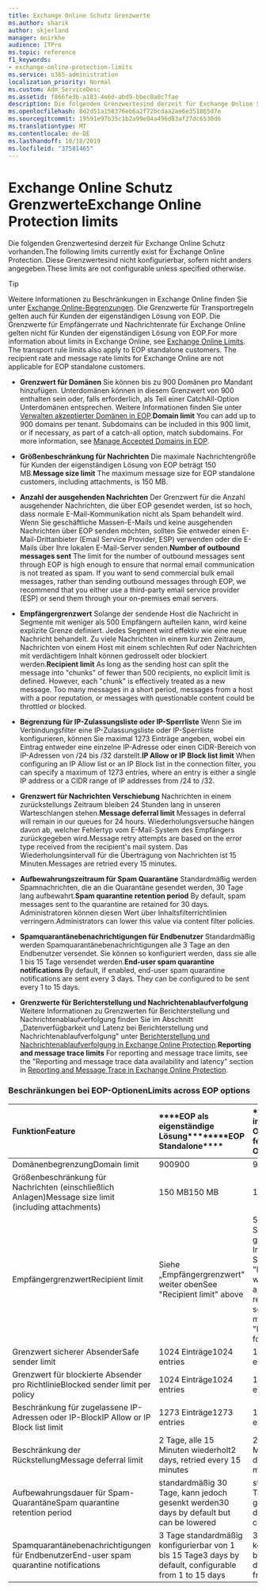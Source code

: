 ```yaml
---
title: Exchange Online Schutz Grenzwerte
ms.author: sharik
author: skjerland
manager: mnirkhe
audience: ITPro
ms.topic: reference
f1_keywords:
- exchange-online-protection-limits
ms.service: o365-administration
localization_priority: Normal
ms.custom: Adm_ServiceDesc
ms.assetid: f866fe3b-a183-4e6d-abd9-bbec0a0c7fae
description: Die folgenden Grenzwertesind derzeit für Exchange Online Schutz vorhanden. Diese Grenzwertesind nicht konfigurierbar, sofern nicht anders angegeben.
ms.openlocfilehash: 8d2d51a158376eb6a2f72bcdaa2ae6e351865d7e
ms.sourcegitcommit: 19591e97b35c1b2a99e04a496d83af27dc6530d6
ms.translationtype: MT
ms.contentlocale: de-DE
ms.lasthandoff: 10/18/2019
ms.locfileid: "37581465"
---
```

# <a name="exchange-online-protection-limits"></a><span data-ttu-id="9a5ad-104">Exchange Online Schutz Grenzwerte</span><span class="sxs-lookup"><span data-stu-id="9a5ad-104">Exchange Online Protection limits</span></span>

<span data-ttu-id="9a5ad-105">Die folgenden Grenzwertesind derzeit für Exchange Online Schutz vorhanden.</span><span class="sxs-lookup"><span data-stu-id="9a5ad-105">The following limits currently exist for Exchange Online Protection.</span></span> <span data-ttu-id="9a5ad-106">Diese Grenzwertesind nicht konfigurierbar, sofern nicht anders angegeben.</span><span class="sxs-lookup"><span data-stu-id="9a5ad-106">These limits are not configurable unless specified otherwise.</span></span> 
  
> [!TIP]
> <span data-ttu-id="9a5ad-p103">Weitere Informationen zu Beschränkungen in Exchange Online finden Sie unter [Exchange Online-Begrenzungen](../exchange-online-service-description/exchange-online-limits.md). Die Grenzwerte für Transportregeln gelten auch für Kunden der eigenständigen Lösung von EOP. Die Grenzwerte für Empfängerrate und Nachrichtenrate für Exchange Online gelten nicht für Kunden der eigenständigen Lösung von EOP.</span><span class="sxs-lookup"><span data-stu-id="9a5ad-p103">For more information about limits in Exchange Online, see [Exchange Online Limits](../exchange-online-service-description/exchange-online-limits.md). The transport rule limits also apply to EOP standalone customers. The recipient rate and message rate limits for Exchange Online are not applicable for EOP standalone customers.</span></span> 
  
- <span data-ttu-id="9a5ad-p104">**Grenzwert für Domänen** Sie können bis zu 900 Domänen pro Mandant hinzufügen. Unterdomänen können in diesem Grenzwert von 900 enthalten sein oder, falls erforderlich, als Teil einer CatchAll-Option Unterdomänen entsprechen. Weitere Informationen finden Sie unter [Verwalten akzeptierter Domänen in EOP](https://go.microsoft.com/fwlink/p/?LinkId=282239).</span><span class="sxs-lookup"><span data-stu-id="9a5ad-p104">**Domain limit** You can add up to 900 domains per tenant. Subdomains can be included in this 900 limit, or if necessary, as part of a catch-all option, match subdomains. For more information, see [Manage Accepted Domains in EOP](https://go.microsoft.com/fwlink/p/?LinkId=282239).</span></span>
    
- <span data-ttu-id="9a5ad-113">**Größenbeschränkung für Nachrichten** Die maximale Nachrichtengröße für Kunden der eigenständigen Lösung von EOP beträgt 150 MB.</span><span class="sxs-lookup"><span data-stu-id="9a5ad-113">**Message size limit** The maximum message size for EOP standalone customers, including attachments, is 150 MB.</span></span> 
    
- <span data-ttu-id="9a5ad-p105">**Anzahl der ausgehenden Nachrichten** Der Grenzwert für die Anzahl ausgehender Nachrichten, die über EOP gesendet werden, ist so hoch, dass normale E-Mail-Kommunikation nicht als Spam behandelt wird. Wenn Sie geschäftliche Massen-E-Mails und keine ausgehenden Nachrichten über EOP senden möchten, sollten Sie entweder einen E-Mail-Drittanbieter (Email Service Provider, ESP) verwenden oder die E-Mails über Ihre lokalen E-Mail-Server senden.</span><span class="sxs-lookup"><span data-stu-id="9a5ad-p105">**Number of outbound messages sent** The limit for the number of outbound messages sent through EOP is high enough to ensure that normal email communication is not treated as spam. If you want to send commercial bulk email messages, rather than sending outbound messages through EOP, we recommend that you either use a third-party email service provider (ESP) or send them through your on-premises email servers.</span></span> 
    
- <span data-ttu-id="9a5ad-p106">**Empfängergrenzwert** Solange der sendende Host die Nachricht in Segmente mit weniger als 500 Empfängern aufteilen kann, wird keine explizite Grenze definiert. Jedes Segment wird effektiv wie eine neue Nachricht behandelt. Zu viele Nachrichten in einem kurzen Zeitraum, Nachrichten von einem Host mit einem schlechten Ruf oder Nachrichten mit verdächtigem Inhalt können gedrosselt oder blockiert werden.</span><span class="sxs-lookup"><span data-stu-id="9a5ad-p106">**Recipient limit** As long as the sending host can split the message into "chunks" of fewer than 500 recipients, no explicit limit is defined. However, each "chunk" is effectively treated as a new message. Too many messages in a short period, messages from a host with a poor reputation, or messages with questionable content could be throttled or blocked.</span></span> 
    
- <span data-ttu-id="9a5ad-119">**Begrenzung für IP-Zulassungsliste oder IP-Sperrliste** Wenn Sie im Verbindungsfilter eine IP-Zulassungsliste oder IP-Sperrliste konfigurieren, können Sie maximal 1273 Einträge angeben, wobei ein Eintrag entweder eine einzelne IP-Adresse oder einen CIDR-Bereich von IP-Adressen von /24 bis /32 darstellt.</span><span class="sxs-lookup"><span data-stu-id="9a5ad-119">**IP Allow or IP Block list limit** When configuring an IP Allow list or an IP Block list in the connection filter, you can specify a maximum of 1273 entries, where an entry is either a single IP address or a CIDR range of IP addresses from /24 to /32.</span></span> 
    
- <span data-ttu-id="9a5ad-120">**Grenzwert für Nachrichten Verschiebung** Nachrichten in einem zurückstellungs Zeitraum bleiben 24 Stunden lang in unseren Warteschlangen stehen.</span><span class="sxs-lookup"><span data-stu-id="9a5ad-120">**Message deferral limit** Messages in deferral will remain in our queues for 24 hours.</span></span> <span data-ttu-id="9a5ad-121">Wiederholungsversuche hängen davon ab, welcher Fehlertyp vom E-Mail-System des Empfängers zurückgegeben wird.</span><span class="sxs-lookup"><span data-stu-id="9a5ad-121">Message retry attempts are based on the error type received from the recipient's mail system.</span></span> <span data-ttu-id="9a5ad-122">Das Wiederholungsintervall für die Übertragung von Nachrichten ist 15 Minuten.</span><span class="sxs-lookup"><span data-stu-id="9a5ad-122">Messages are retried every 15 minutes.</span></span> 
    
- <span data-ttu-id="9a5ad-123">**Aufbewahrungszeitraum für Spam Quarantäne** Standardmäßig werden Spamnachrichten, die an die Quarantäne gesendet werden, 30 Tage lang aufbewahrt.</span><span class="sxs-lookup"><span data-stu-id="9a5ad-123">**Spam quarantine retention period** By default, spam messages sent to the quarantine are retained for 30 days.</span></span> <span data-ttu-id="9a5ad-124">Administratoren können diesen Wert über Inhaltsfilterrichtlinien verringern.</span><span class="sxs-lookup"><span data-stu-id="9a5ad-124">Administrators can lower this value via content filter policies.</span></span> 
    
- <span data-ttu-id="9a5ad-p109">**Spamquarantänebenachrichtigungen für Endbenutzer** Standardmäßig werden Spamquarantänebenachrichtigungen alle 3 Tage an den Endbenutzer versendet. Sie können so konfiguriert werden, dass sie alle 1 bis 15 Tage versendet werden.</span><span class="sxs-lookup"><span data-stu-id="9a5ad-p109">**End-user spam quarantine notifications** By default, if enabled, end-user spam quarantine notifications are sent every 3 days. They can be configured to be sent every 1 to 15 days.</span></span> 
    
- <span data-ttu-id="9a5ad-127">**Grenzwerte für Berichterstellung und Nachrichtenablaufverfolgung** Weitere Informationen zu Grenzwerten für Berichterstellung und Nachrichtenablaufverfolgung finden Sie im Abschnitt „Datenverfügbarkeit und Latenz bei Berichterstellung und Nachrichtenablaufverfolgung" unter [Berichterstellung und Nachrichtenablaufverfolgung in Exchange Online Protection](https://go.microsoft.com/fwlink/?LinkId=394248).</span><span class="sxs-lookup"><span data-stu-id="9a5ad-127">**Reporting and message trace limits** For reporting and message trace limits, see the "Reporting and message trace data availability and latency" section in [Reporting and Message Trace in Exchange Online Protection](https://go.microsoft.com/fwlink/?LinkId=394248).</span></span>
    
### <a name="limits-across-eop-options"></a><span data-ttu-id="9a5ad-128">Beschränkungen bei EOP-Optionen</span><span class="sxs-lookup"><span data-stu-id="9a5ad-128">Limits across EOP options</span></span>

|<span data-ttu-id="9a5ad-129">**Funktion**</span><span class="sxs-lookup"><span data-stu-id="9a5ad-129">**Feature**</span></span>|<span data-ttu-id="9a5ad-130">\*\*\*\*EOP als eigenständige Lösung\*\*\*\*</span><span class="sxs-lookup"><span data-stu-id="9a5ad-130">\*\*\*\*EOP Standalone\*\*\*\*</span></span>|<span data-ttu-id="9a5ad-131">\*\*\*\*EOP-Funktionen in Exchange Online\*\*\*\*</span><span class="sxs-lookup"><span data-stu-id="9a5ad-131">\*\*\*\*EOP features in Exchange Online\*\*\*\*</span></span>|<span data-ttu-id="9a5ad-132">\*\*\*\*Exchange Enterprise CAL mit Diensten\*\*\*\*</span><span class="sxs-lookup"><span data-stu-id="9a5ad-132">\*\*\*\*Exchange Enterprise CAL with Services\*\*\*\*</span></span>|
|:-----|:-----|:-----|:-----|
|<span data-ttu-id="9a5ad-133">Domänenbegrenzung</span><span class="sxs-lookup"><span data-stu-id="9a5ad-133">Domain limit</span></span>  <br/> |<span data-ttu-id="9a5ad-134">900</span><span class="sxs-lookup"><span data-stu-id="9a5ad-134">900</span></span>  <br/> |<span data-ttu-id="9a5ad-135">900</span><span class="sxs-lookup"><span data-stu-id="9a5ad-135">900</span></span>  <br/> |<span data-ttu-id="9a5ad-136">900</span><span class="sxs-lookup"><span data-stu-id="9a5ad-136">900</span></span>  <br/> |
|<span data-ttu-id="9a5ad-137">Größenbeschränkung für Nachrichten (einschließlich Anlagen)</span><span class="sxs-lookup"><span data-stu-id="9a5ad-137">Message size limit (including attachments)</span></span>  <br/> |<span data-ttu-id="9a5ad-138">150 MB</span><span class="sxs-lookup"><span data-stu-id="9a5ad-138">150 MB</span></span>  <br/> |<span data-ttu-id="9a5ad-139">150 MB</span><span class="sxs-lookup"><span data-stu-id="9a5ad-139">150 MB</span></span>  <br/> |<span data-ttu-id="9a5ad-140">150 MB</span><span class="sxs-lookup"><span data-stu-id="9a5ad-140">150 MB</span></span>  <br/> |
|<span data-ttu-id="9a5ad-141">Empfängergrenzwert</span><span class="sxs-lookup"><span data-stu-id="9a5ad-141">Recipient limit</span></span>  <br/> |<span data-ttu-id="9a5ad-142">Siehe „Empfängergrenzwert" weiter oben</span><span class="sxs-lookup"><span data-stu-id="9a5ad-142">See "Recipient limit" above</span></span>  <br/> |<span data-ttu-id="9a5ad-143">500 Empfänger beim Senden von einem gehosteten Postfach; Informationen finden Sie unter "Empfängergrenzwert" weiter oben bei anderen Szenarien</span><span class="sxs-lookup"><span data-stu-id="9a5ad-143">500 recipients when sending from a hosted mailbox; see "Recipient limit" above for other scenarios</span></span>  <br/> |<span data-ttu-id="9a5ad-144">Siehe „Empfängergrenzwert" weiter oben</span><span class="sxs-lookup"><span data-stu-id="9a5ad-144">See "Recipient limit" above</span></span>  <br/> |
|<span data-ttu-id="9a5ad-145">Grenzwert sicherer Absender</span><span class="sxs-lookup"><span data-stu-id="9a5ad-145">Safe sender limit</span></span>  <br/> |<span data-ttu-id="9a5ad-146">1024 Einträge</span><span class="sxs-lookup"><span data-stu-id="9a5ad-146">1024 entries</span></span>  <br/> |<span data-ttu-id="9a5ad-147">1024 Einträge</span><span class="sxs-lookup"><span data-stu-id="9a5ad-147">1024 entries</span></span>  <br/> ||
|<span data-ttu-id="9a5ad-148">Grenzwert für blockierte Absender pro Richtlinie</span><span class="sxs-lookup"><span data-stu-id="9a5ad-148">Blocked sender limit per policy</span></span>  <br/> |<span data-ttu-id="9a5ad-149">1024 Einträge</span><span class="sxs-lookup"><span data-stu-id="9a5ad-149">1024 entries</span></span>  <br/> |<span data-ttu-id="9a5ad-150">1024 Einträge</span><span class="sxs-lookup"><span data-stu-id="9a5ad-150">1024 entries</span></span>  <br/> ||
|<span data-ttu-id="9a5ad-151">Beschränkung für zugelassene IP-Adressen oder IP-Block</span><span class="sxs-lookup"><span data-stu-id="9a5ad-151">IP Allow or IP Block list limit</span></span>  <br/> |<span data-ttu-id="9a5ad-152">1273 Einträge</span><span class="sxs-lookup"><span data-stu-id="9a5ad-152">1273 entries</span></span>  <br/> |<span data-ttu-id="9a5ad-153">1273 Einträge</span><span class="sxs-lookup"><span data-stu-id="9a5ad-153">1273 entries</span></span>  <br/> |<span data-ttu-id="9a5ad-154">1273 Einträge</span><span class="sxs-lookup"><span data-stu-id="9a5ad-154">1273 entries</span></span>  <br/> |
|<span data-ttu-id="9a5ad-155">Beschränkung der Rückstellung</span><span class="sxs-lookup"><span data-stu-id="9a5ad-155">Message deferral limit</span></span>  <br/> |<span data-ttu-id="9a5ad-156">2 Tage, alle 15 Minuten wiederholt</span><span class="sxs-lookup"><span data-stu-id="9a5ad-156">2 days, retried every 15 minutes</span></span>  <br/> |<span data-ttu-id="9a5ad-157">2 Tage, alle 15 Minuten wiederholt</span><span class="sxs-lookup"><span data-stu-id="9a5ad-157">2 days, retried every 15 minutes</span></span>  <br/> |<span data-ttu-id="9a5ad-158">2 Tage, alle 15 Minuten wiederholt</span><span class="sxs-lookup"><span data-stu-id="9a5ad-158">2 days, retried every 15 minutes</span></span>  <br/> |
|<span data-ttu-id="9a5ad-159">Aufbewahrungsdauer für Spam-Quarantäne</span><span class="sxs-lookup"><span data-stu-id="9a5ad-159">Spam quarantine retention period</span></span>  <br/> |<span data-ttu-id="9a5ad-160">standardmäßig 30 Tage, kann jedoch gesenkt werden</span><span class="sxs-lookup"><span data-stu-id="9a5ad-160">30 days by default but can be lowered</span></span>  <br/> |<span data-ttu-id="9a5ad-161">standardmäßig 30 Tage, kann jedoch gesenkt werden</span><span class="sxs-lookup"><span data-stu-id="9a5ad-161">30 days by default but can be lowered</span></span>  <br/> |<span data-ttu-id="9a5ad-162">standardmäßig 30 Tage, kann jedoch gesenkt werden</span><span class="sxs-lookup"><span data-stu-id="9a5ad-162">30 days by default but can be lowered</span></span>  <br/> |
|<span data-ttu-id="9a5ad-163">Spamquarantänebenachrichtigungen für Endbenutzer</span><span class="sxs-lookup"><span data-stu-id="9a5ad-163">End-user spam quarantine notifications</span></span>  <br/> |<span data-ttu-id="9a5ad-164">3 Tage standardmäßig konfigurierbar von 1 bis 15 Tage</span><span class="sxs-lookup"><span data-stu-id="9a5ad-164">3 days by default, configurable from 1 to 15 days</span></span>  <br/> |<span data-ttu-id="9a5ad-165">3 Tage standardmäßig konfigurierbar von 1 bis 15 Tage</span><span class="sxs-lookup"><span data-stu-id="9a5ad-165">3 days by default, configurable from 1 to 15 days</span></span>  <br/> |<span data-ttu-id="9a5ad-166">3 Tage standardmäßig konfigurierbar von 1 bis 15 Tage</span><span class="sxs-lookup"><span data-stu-id="9a5ad-166">3 days by default, configurable from 1 to 15 days</span></span>  <br/> |
   


